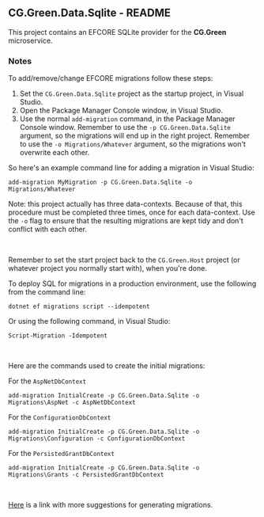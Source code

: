 
## CG.Green.Data.Sqlite - README

This project contains an EFCORE SQLite provider for the **CG.Green** microservice.

### Notes

To add/remove/change EFCORE migrations follow these steps:
    
1. Set the `CG.Green.Data.Sqlite` project as the startup project, in Visual Studio.
2. Open the Package Manager Console window, in Visual Studio.
3. Use the normal `add-migration` command, in the Package Manager Console window. Remember to use the `-p CG.Green.Data.Sqlite` argument, so the migrations will end up in the right project. Remember to use the `-o Migrations/Whatever` argument, so the migrations won't overwrite each other.

So here's an example command line for adding a migration in Visual Studio: 
```
add-migration MyMigration -p CG.Green.Data.Sqlite -o Migrations/Whatever
```

Note: this project actually has three data-contexts. Because of that, this procedure must be completed three times, once for each data-context. Use the `-o` flag to ensure that the resulting migrations are kept tidy and don't conflict with each other.

<br />

Remember to set the start project back to the `CG.Green.Host` project (or whatever project you normally start with), when you're done.

To deploy SQL for migrations in a production environment, use the following from the command line:

```
dotnet ef migrations script --idempotent
```

Or using the following command, in Visual Studio:

```
Script-Migration -Idempotent
```

<br />

Here are the commands used to create the initial migrations:

For the `AspNetDbContext`
```
add-migration InitialCreate -p CG.Green.Data.Sqlite -o Migrations\AspNet -c AspNetDbContext
```

For the `ConfigurationDbContext`
```
add-migration InitialCreate -p CG.Green.Data.Sqlite -o Migrations\Configuration -c ConfigurationDbContext
```

For the `PersistedGrantDbContext`
```
add-migration InitialCreate -p CG.Green.Data.Sqlite -o Migrations\Grants -c PersistedGrantDbContext
```

<br />

[Here](https://learn.microsoft.com/en-us/ef/core/managing-schemas/migrations/applying?tabs=vs) is a link with more suggestions for generating migrations.





